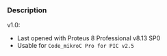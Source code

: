 ### Description

v1.0:
- Last opened with Proteus 8 Professional v8.13 SP0
- Usable for `Code_mikroC Pro for PIC v2.5`